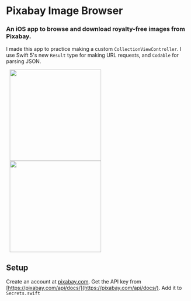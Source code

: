 #  Pixabay Image Browser

### An iOS app to browse and download royalty-free images from Pixabay.

I made this app to practice making a custom `CollectionViewController`.
I use Swift 5's new `Result` type for making URL requests, and `Codable` for parsing JSON.

<img width="250" src="https://user-images.githubusercontent.com/1572318/58681715-9475c000-83a8-11e9-8af0-16dce1b53daf.png" hspace="10"> <img width="250" src="https://user-images.githubusercontent.com/1572318/58681719-993a7400-83a8-11e9-8f09-f7622a778d33.png" hspace="10">

## Setup
Create an account at [pixabay.com](https://pixabay.com/).
Get the API key from [https://pixabay.com/api/docs/](https://pixabay.com/api/docs/).
Add it to `Secrets.swift`
